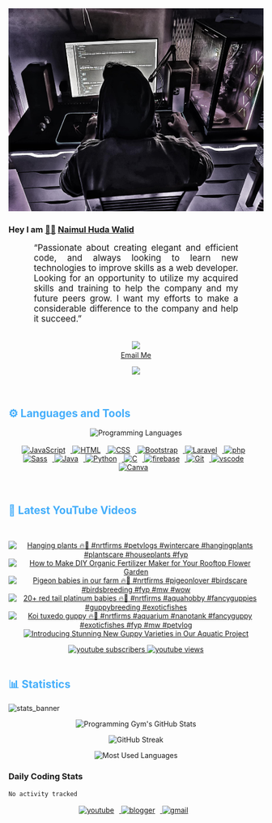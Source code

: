 <!-- ![github_cover_banner](https://www.digitalsolutionservices.com/img/services/web%20development.gif)-->

<div align="center" style="display:block;">
    <img height="400px" width="100%" alt="github cover banner" src="https://raw.githubusercontent.com/NaimulHudaWalid/NaimulHudaWalid/main/272276268_3114779035434264_920860974401480824_n.jpg"/> 
</div>

### Hey I am [👨🏻‍][facebook] [Naimul Huda Walid][youtube]



<p align:"center" style="text-align: justify; margin: 0 50px; font-size: 17px;" >
   “Passionate about creating elegant and efficient code, and always looking to learn new technologies to improve skills as a web developer. Looking for an opportunity to utilize my acquired skills and training to help the company and my future peers grow. I want my efforts to make a considerable difference to the company and help it succeed.”
<br>
<br>
<div align="center">

![](https://visitor-badge.glitch.me/badge?page_id=NaimulHudaWalid)
    <br />
[Email Me](mailto:dev.naimulhuda@gmail.com)
</div>
</p>
<!-- Typing SVG by DenverCoder1 - https://github.com/DenverCoder1/readme-typing-svg -->
<p align="center">
<!--   <a href="https://github.com/DenverCoder1/readme-typing-svg"> -->
    <img src="https://readme-typing-svg.herokuapp.com?color=E22FE4&width=380&height=45&lines=Open-Source+Enthusiast;Learning+In+Public;Empowering+Others;Nice+To+Meet+You+...&center=true"></a>

</p>
<br>
<!-- Languages and Tools -->

<h2 style="color: #44AEFB">⚙️ Languages and Tools</h2>
<div align="center" style="display:block;">
    <img width="100px" alt="Programming Languages" src="https://user-images.githubusercontent.com/78341798/194531121-47b0119a-ce00-439d-b586-125f86acb098.png"/> 
</div>
<br>   
<!-- Icons Resources -->
<!-- https://devicon.dev/ -->
<!-- https://cdn.jsdelivr.net/npm/simple-icons@v3/icons/ -->
<div align="center">
  <a href="https://developer.mozilla.org/en-US/docs/Web/JavaScript" target="_blank" rel="noreferrer">
      <img  alt="JavaScript" height="50px" style="padding-right:10px;" src="https://cdn.jsdelivr.net/gh/devicons/devicon/icons/javascript/javascript-plain.svg"/>
  </a>
  
 
  <a href="https://developer.mozilla.org/en-US/docs/Web/HTML" target="_blank" rel="noreferrer">
      <img  alt="HTML" height="50px" style="padding-right:10px;" src="https://cdn.jsdelivr.net/gh/devicons/devicon/icons/html5/html5-original.svg"/>
  </a>
  <a href="https://developer.mozilla.org/en-US/docs/Web/CSS" target="_blank" rel="noreferrer">
      <img  alt="CSS" height="50px" style="padding-right:10px;" src="https://cdn.jsdelivr.net/gh/devicons/devicon/icons/css3/css3-original.svg"/>
  </a>
  <a href="https://getbootstrap.com/" target="_blank" rel="noreferrer">
      <img  alt="Bootstrap" height="50px" style="padding-right:10px;" src="https://cdn.jsdelivr.net/gh/devicons/devicon/icons/bootstrap/bootstrap-original.svg"/>
  </a> 
  <a href="https://laravel.com/" target="_blank" rel="noreferrer">
      <img  alt="Laravel" height="50px" style="padding-right:10px;" src="https://cdn.jsdelivr.net/gh/devicons/devicon/icons/laravel/laravel-plain.svg"/>
  </a>
  <a href="https://www.php.net/" target="_blank" rel="noreferrer">
      <img  alt="php" height="50px" style="padding-right:10px;" src="https://cdn.jsdelivr.net/gh/devicons/devicon/icons/php/php-original.svg"/>
  </a>
  <a href="https://sass-lang.com/" target="_blank" rel="noreferrer">
      <img  alt="Sass" height="50px" style="padding-right:10px;" src="https://cdn.jsdelivr.net/gh/devicons/devicon/icons/sass/sass-original.svg"/>
  </a>
  <a href="https://www.java.com/en/" target="_blank" rel="noreferrer">
      <img  alt="Java" height="50px" style="padding-right:10px;" src="https://cdn.jsdelivr.net/gh/devicons/devicon/icons/java/java-original.svg"/>
  </a>    
  <a href="https://www.python.org/" target="_blank" rel="noreferrer">
      <img  alt="Python" height="50px" style="padding-right:10px;" src="https://cdn.jsdelivr.net/gh/devicons/devicon/icons/python/python-original.svg"/>
  </a>
  <a href="https://www.cprogramming.com/" target="_blank" rel="noreferrer">
      <img  alt="C" height="50px" style="padding-right:10px;" src="https://cdn.jsdelivr.net/gh/devicons/devicon/icons/c/c-original.svg"/>
  </a>
  
  <a href="https://firebase.google.com/" target="_blank" rel="noreferrer">
      <img  alt="firebase" height="50px" style="padding-right:10px;" src="https://cdn.jsdelivr.net/gh/devicons/devicon/icons/firebase/firebase-plain.svg"/>
  </a>
 
  <a href="https://git-scm.com/" target="_blank" rel="noreferrer">
      <img  alt="Git" height="50px" style="padding-right:10px;" src="https://cdn.jsdelivr.net/gh/devicons/devicon/icons/git/git-original.svg"/>
  </a>
  
  <a href="https://code.visualstudio.com/" target="_blank" rel="noreferrer">
      <img  alt="vscode" height="50px" style="padding-right:10px;"src="https://cdn.jsdelivr.net/gh/devicons/devicon/icons/vscode/vscode-original.svg"/>
  </a>
  <a href="https://www.canva.com/" target="_blank" rel="noreferrer">
      <img  alt="Canva" height="50px" style="padding-right:10px;" src="https://cdn.jsdelivr.net/gh/devicons/devicon/icons/canva/canva-original.svg"/> 
  </a>
</div>
<br>
<br>

<!-- Latest YouTube Videos -->

<h2 style="color: #44AEFB">🎦 Latest YouTube Videos</h2>
<br />

<!-- Resource/Reference: https://github.com/DenverCoder1/github-readme-youtube-cards -->
<div class="youtube videos cards" align="center">

<!-- BEGIN YOUTUBE-CARDS -->
[![Hanging plants 🔥🖤 #nrtfirms #petvlogs #wintercare #hangingplants #plantscare  #houseplants #fyp](https://ytcards.demolab.com/?id=1QxNg1SEXXw&title=Hanging+plants+%F0%9F%94%A5%F0%9F%96%A4+%23nrtfirms+%23petvlogs+%23wintercare+%23hangingplants+%23plantscare++%23houseplants+%23fyp&lang=en&timestamp=1702477791&background_color=%230d1117&title_color=%23ffffff&stats_color=%23dedede&max_title_lines=1&width=250&border_radius=5 "Hanging plants 🔥🖤 #nrtfirms #petvlogs #wintercare #hangingplants #plantscare  #houseplants #fyp")](https://www.youtube.com/watch?v=1QxNg1SEXXw)
[![How to Make DIY Organic Fertilizer Maker for Your Rooftop Flower Garden](https://ytcards.demolab.com/?id=7mDRq-5RnAw&title=How+to+Make+DIY+Organic+Fertilizer+Maker+for+Your+Rooftop+Flower+Garden&lang=en&timestamp=1702394544&background_color=%230d1117&title_color=%23ffffff&stats_color=%23dedede&max_title_lines=1&width=250&border_radius=5 "How to Make DIY Organic Fertilizer Maker for Your Rooftop Flower Garden")](https://www.youtube.com/watch?v=7mDRq-5RnAw)
[![Pigeon babies in our farm 🔥🖤 #nrtfirms  #pigeonlover #birdscare #birdsbreeding #fyp #mw #wow](https://ytcards.demolab.com/?id=nO5bASmb2aI&title=Pigeon+babies+in+our+farm+%F0%9F%94%A5%F0%9F%96%A4+%23nrtfirms++%23pigeonlover+%23birdscare+%23birdsbreeding+%23fyp+%23mw+%23wow&lang=en&timestamp=1702382208&background_color=%230d1117&title_color=%23ffffff&stats_color=%23dedede&max_title_lines=1&width=250&border_radius=5 "Pigeon babies in our farm 🔥🖤 #nrtfirms  #pigeonlover #birdscare #birdsbreeding #fyp #mw #wow")](https://www.youtube.com/watch?v=nO5bASmb2aI)
[![20+ red tail platinum babies 🔥🖤 #nrtfirms #aquahobby #fancyguppies #guppybreeding #exoticfishes](https://ytcards.demolab.com/?id=ssHoEpSy5sQ&title=20%2B+red+tail+platinum+babies+%F0%9F%94%A5%F0%9F%96%A4+%23nrtfirms+%23aquahobby+%23fancyguppies+%23guppybreeding+%23exoticfishes&lang=en&timestamp=1702295982&background_color=%230d1117&title_color=%23ffffff&stats_color=%23dedede&max_title_lines=1&width=250&border_radius=5 "20+ red tail platinum babies 🔥🖤 #nrtfirms #aquahobby #fancyguppies #guppybreeding #exoticfishes")](https://www.youtube.com/watch?v=ssHoEpSy5sQ)
[![Koi tuxedo guppy 🔥🖤 #nrtfirms #aquarium #nanotank #fancyguppy #exoticfishes #fyp #mw #petvlog](https://ytcards.demolab.com/?id=G_Du4gIqGfk&title=Koi+tuxedo+guppy+%F0%9F%94%A5%F0%9F%96%A4+%23nrtfirms+%23aquarium+%23nanotank+%23fancyguppy+%23exoticfishes+%23fyp+%23mw+%23petvlog&lang=en&timestamp=1702258541&background_color=%230d1117&title_color=%23ffffff&stats_color=%23dedede&max_title_lines=1&width=250&border_radius=5 "Koi tuxedo guppy 🔥🖤 #nrtfirms #aquarium #nanotank #fancyguppy #exoticfishes #fyp #mw #petvlog")](https://www.youtube.com/watch?v=G_Du4gIqGfk)
[![Introducing Stunning New Guppy Varieties in Our Aquatic Project](https://ytcards.demolab.com/?id=L9lkIincdw0&title=Introducing+Stunning+New+Guppy+Varieties+in+Our+Aquatic+Project&lang=en&timestamp=1702251719&background_color=%230d1117&title_color=%23ffffff&stats_color=%23dedede&max_title_lines=1&width=250&border_radius=5 "Introducing Stunning New Guppy Varieties in Our Aquatic Project")](https://www.youtube.com/watch?v=L9lkIincdw0)
<!-- END YOUTUBE-CARDS -->
</div>

<!-- Begin Youtube Buttons -->
<!-- Resource/Reference:  https://github.com/DenverCoder1/custom-icon-badges -->
<div class="youtube buttons" align="center">
    <a href="https://www.youtube.com/channel/UCa3YaFwzSII0kKg3Nads2dQ"  target="_blank">
        <img alt="youtube subscribers" src="https://img.shields.io/youtube/channel/subscribers/UCa3YaFwzSII0kKg3Nads2dQ?logo=youtube&logoColor=red&style=for-the-badge"/>
    </a> 
    <a href="https://www.youtube.com/channel/UCa3YaFwzSII0kKg3Nads2dQ"  target="_blank">
        <img alt="youtube views" src="https://custom-icon-badges.demolab.com/youtube/channel/views/UCa3YaFwzSII0kKg3Nads2dQ?color=%23E05D44&logo=eye&logoColor=white&style=for-the-badge&labelColor=#555555"/>
    </a> 
</div>
<br>
<!-- End Youtube Buttons -->

<!-- Statistics -->

<h2 style="color: #44AEFB">📊 Statistics</h2>

![stats_banner](https://user-images.githubusercontent.com/78341798/194534778-d662496c-ae00-4e8d-ae9b-b90912054e7f.gif)

<!-- Begin Stats Cards -->
<!-- Resources:  -->
<!-- Github & Languages Stats: https://github.com/naimul15-12090/github-readme-stats --> 
<!-- Streak Stats: https://github.com/denvercoder1/github-readme-streak-stats -->
<!-- Change the value after ?username= to your GitHub username. -->
<div class="stats" align="center">

![Programming Gym's GitHub Stats](https://github-readme-stats.vercel.app/api?username=NaimulHudaWalid&hide=stars&count_private=true&show_icons=true&theme=algolia&border_radius=20)

![GitHub Streak](https://streak-stats.demolab.com?user=NaimulHudaWalid&count_private=true&theme=algolia&border_radius=22)

![Most Used Languages](https://github-readme-stats.vercel.app/api/top-langs/?username=NaimulHudaWalid&langs_count=8&layout=compact&show_icons=true&theme=algolia&border_radius=20)
    
<!-- ![Top Langs](https://github-readme-stats.vercel.app/api/top-langs/?username=naimul15-12090&langs_count=8) -->
<!-- [![Top Langs](https://github-readme-stats.vercel.app/api/top-langs/?username=naimul15-12090&layout=compact)](https://github.com/anuraghazra/github-readme-stats)
 -->
    
</div>
<!--  End Stats Cards -->



### Daily Coding Stats
<!--START_SECTION:waka-->

```txt
No activity tracked
```

<!--END_SECTION:waka-->
<!-- Begin Footer -->
<!-- Icons Resources -->
<!-- https://devicon.dev/ -->
<div class="footer" align="center" style="margin:15px;">
    <a href="https://www.youtube.com/channel/UCa3YaFwzSII0kKg3Nads2dQ" target="_blank">
        <img  style="margin:0 10px 10px 0;" src="https://user-images.githubusercontent.com/78341798/194531650-698ef1b1-9cbd-4b4f-96ef-5a2ec4b5d7e6.svg" alt="youtube" width="40px"/>
    </a>
    <a href="https://www.linkedin.com/in/naimulhudawalid/" target="_blank">
        <img style="margin:0 10px 10px 0;" src="https://user-images.githubusercontent.com/78341798/194531458-b5dfeb1b-bad5-4dfa-909a-2e402262db9a.svg" alt="blogger" width="40px"/>
    </a>
    <a href="mailto:dev.naimulhuda@gmail.com" target="_blank">
        <img style="margin:0 10px 10px 0;" src="https://user-images.githubusercontent.com/78341798/194531383-ddb2b774-5bb9-491c-b601-4a4a7d9792fb.svg" alt="gmail" width="40px"/>
    </a>
</div>
<!-- End Footer -->

[youtube]: https://www.youtube.com/channel/UCa3YaFwzSII0kKg3Nads2dQ
[facebook]: https://www.facebook.com/profile.php?id=100007065945838

